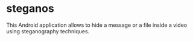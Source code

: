 # steganos
This Android application allows to hide a message or a file inside a video using steganography techniques.
